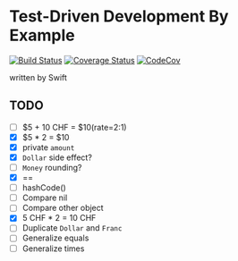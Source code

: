# Test-Driven Development By Example

[![Build Status](https://travis-ci.org/ykws/test-driven-development-by-example-swift.svg?branch=master)](https://travis-ci.org/ykws/test-driven-development-by-example-swift)
[![Coverage Status](https://coveralls.io/repos/github/ykws/test-driven-development-by-example-swift/badge.svg?branch=master)](https://coveralls.io/github/ykws/test-driven-development-by-example-swift?branch=master)
[![CodeCov](https://codecov.io/gh/ykws/test-driven-development-by-example-swift/branch/master/graph/badge.svg)](https://codecov.io/gh/ykws/test-driven-development-by-example-swift)

written by Swift

## TODO

- [ ] $5 + 10 CHF = $10(rate=2:1)
- [x] $5 * 2 = $10
- [x] private `amount`
- [x] `Dollar` side effect?
- [ ] `Money` rounding?
- [x] ==
- [ ] hashCode()
- [ ] Compare nil
- [ ] Compare other object
- [x] 5 CHF * 2 = 10 CHF
- [ ] Duplicate `Dollar` and `Franc`
- [ ] Generalize equals
- [ ] Generalize times
